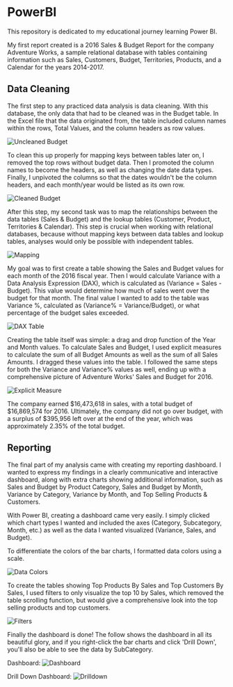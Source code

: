 # PowerBI

This repository is dedicated to my educational journey learning Power BI.

My first report created is a 2016 Sales & Budget Report for the company Adventure Works, a sample relational database with tables containing information such as Sales, Customers, Budget, Territories, Products, and a Calendar for the years 2014-2017.

## Data Cleaning

The first step to any practiced data analysis is data cleaning. With this database, the only data that had to be cleaned was in the Budget table. In the Excel file that the data originated from, the table included column names within the rows, Total Values, and the column headers as row values.

![Uncleaned Budget](images/uncleaned_budget.PNG)

To clean this up properly for mapping keys between tables later on, I removed the top rows without budget data. Then I promoted the column names to become the headers, as well as changing the date data types. Finally, I unpivoted the columns so that the dates wouldn't be the column headers, and each month/year would be listed as its own row. 

![Cleaned Budget](images/cleaned_budget.png)

After this step, my second task was to map the relationships between the data tables (Sales & Budget) and the lookup tables (Customer, Product, Territories & Calendar). This step is crucial when working with relational databases, because without mapping keys between data tables and lookup tables, analyses would only be possible with independent tables.

![Mapping](images/mapping.png)

My goal was to first create a table showing the Sales and Budget values for each month of the 2016 fiscal year. Then I would calculate Variance with a Data Analysis Expression (DAX), which is calculated as (Variance = Sales - Budget). This value would determine how much of sales went over the budget for that month. The final value I wanted to add to the table was Variance %, calculated as (Variance% = Variance/Budget), or what percentage of the budget sales exceeded.

![DAX Table](images/dax_table.png)

Creating the table itself was simple: a drag and drop function of the Year and Month values. To calculate Sales and Budget, I used explicit measures to calculate the sum of all Budget Amounts as well as the sum of all Sales Amounts. I dragged these values into the table. I followed the same steps for both the Variance and Variance% values as well, ending up with a comprehensive picture of Adventure Works' Sales and Budget for 2016. 

![Explicit Measure](images/explicit_measure.png)

The company earned $16,473,618 in sales, with a total budget of $16,869,574 for 2016. Ultimately, the company did not go over budget, with a surplus of $395,956 left over at the end of the year, which was approximately 2.35% of the total budget.

## Reporting

The final part of my analysis came with creating my reporting dashboard. I wanted to express my findings in a clearly communicative and interactive dashboard, along with extra charts showing additional information, such as Sales and Budget by Product Category, Sales and Budget by Month, Variance by Category, Variance by Month, and Top Selling Products & Customers. 

With Power BI, creating a dashboard came very easily. I simply clicked which chart types I wanted and included the axes (Category, Subcategory, Month, etc.) as well as the data I wanted visualized (Variance, Sales, and Budget).

To differentiate the colors of the bar charts, I formatted data colors using a scale. 

![Data Colors](images/data_colors.png)

To create the tables showing Top Products By Sales and Top Customers By Sales, I used filters to only visualize the top 10 by Sales, which removed the table scrolling function, but would give a comprehensive look into the top selling products and top customers. 

![Filters](images/table_filters.png)

Finally the dashboard is done! The follow shows the dashboard in all its beautiful glory, and if you right-click the bar charts and click 'Drill Down', you'll also be able to see the data by SubCategory.

Dashboard:
![Dashboard](images/dashboard.png)

Drill Down Dashboard:
![Drilldown](images/dashboard_drilldown.png)



